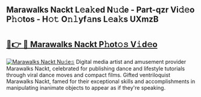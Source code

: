 ## Marawalks Nackt L𝚎a𝚔ed N𝚞𝚍e - Part-qzr Vi𝚍𝚎o P𝚑𝚘tos - H𝚘𝚝 O𝚗𝚕yf𝚊ns L𝚎a𝚔s UXmzB

# <h2><a href="http://kf6e7q.oniu.top/?m=Marawalks+Nackt">🔗👉 🔴 Marawalks Nackt P𝚑ot𝚘𝚜 V𝚒d𝚎o</a></h2>

[![Marawalks Nackt Nu𝚍e𝚜](https://i.imgur.com/0qMVB7G.gif)](http://kf6e7q.oniu.top/?m=Marawalks+Nackt)
Digital media artist and amusement provider Marawalks Nackt, celebrated for publishing dance and lifestyle tutorials through viral dance moves and compact films. Gifted ventriloquist Marawalks Nackt, famed for their exceptional skills and accomplishments in manipulating inanimate objects to appear as if they're speaking.  
